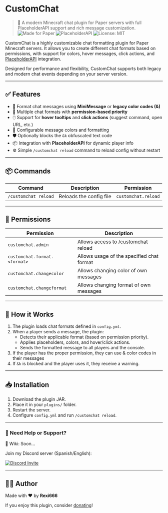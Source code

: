 # CustomChat
> 📢 A modern Minecraft chat plugin for Paper servers with full PlaceholderAPI support and rich message customization.
![Made for Paper](https://img.shields.io/badge/platform-Paper-blue)
![PlaceholderAPI](https://img.shields.io/badge/supports-PlaceholderAPI-yellow)
![License: MIT](https://img.shields.io/badge/license-MIT-green)

CustomChat is a highly customizable chat formatting plugin for Paper Minecraft servers. It allows you to create different chat formats based on permissions, with support for colors, hover messages, click actions, and [PlaceholderAPI](https://www.spigotmc.org/resources/placeholderapi.6245/) integration.

Designed for performance and flexibility, CustomChat supports both legacy and modern chat events depending on your server version.

---

## ✅ Features

- 🧩 Format chat messages using **MiniMessage** or **legacy color codes (&)**
- 🔐 Multiple chat formats with **permission-based priority**
- 🖱️ Support for **hover tooltips** and **click actions** (suggest command, open URL, etc.)
- 🎨 Configurable message colors and formatting
- 🛡️ Optionally blocks the `&k` obfuscated text code
- 📦 Integration with **PlaceholderAPI** for dynamic player info
- ⚙️ Simple `/customchat reload` command to reload config without restart

---

## 📦 Commands

| Command               | Description                 | Permission                |
|-----------------------|-----------------------------|---------------------------|
| `/customchat reload`  | Reloads the config file     | `customchat.reload`       |

---

## 🔐 Permissions
| Permission                   | Description                               |
|------------------------------|-------------------------------------------|
| `customchat.admin`           | Allows access to /customchat reload       |
| `customchat.format.<format>` | Allows usage of the specified chat format |
| `customchat.changecolor`     | Allows changing color of own messages     |
| `customchat.changeformat`    | Allows changing format of own messages    |

---

## 🧠 How it Works

1. The plugin loads chat formats defined in `config.yml`.
2. When a player sends a message, the plugin:
    - Detects their applicable format (based on permission priority).
    - Applies placeholders, colors, and hover/click actions.
    - Sends the formatted message to all players and the console.
3. If the player has the proper permission, they can use & color codes in their messages
4. If `&k` is blocked and the player uses it, they receive a warning.

---

## 📥 Installation

1. Download the plugin JAR.
2. Place it in your `plugins/` folder.
3. Restart the server.
4. Configure `config.yml` and run `/customchat reload`.

---

### 💬 Need Help or Support?
📖 Wiki: Soon...

Join my Discord server (Spanish/English):
<p>
  <a href="https://discord.com/invite/a3zkKtrjTr">
    <img src="https://discordapp.com/api/guilds/1025688556779360266/widget.png?style=banner3" alt="Discord Invite"/>
  </a>
</p>

---

## 🙋‍♂️ Author

Made with ❤️ by **Rexi666**

If you enjoy this plugin, consider [donating](https://paypal.me/rexigamer666)!